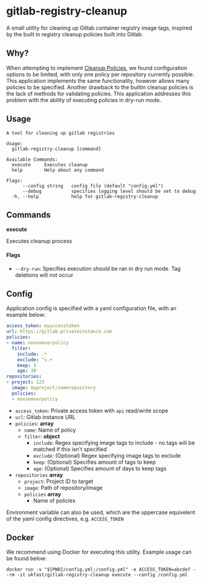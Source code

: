 # gitlab-registry-cleanup

A small utility for cleaning up Gitlab container registry image tags, inspired by the built in registry cleanup policies built into Gitlab.


## Why?

When attempting to implement [Cleanup Policies](https://docs.gitlab.com/ee/user/packages/container_registry/#cleanup-policy), we found configuration options to be limited, with only one policy per repository currently possible. This application implements the same functionality, however allows many policies to be specified.
Another drawback to the builtin cleanup policies is the lack of methods for validating policies. This application addresses this problem with the ability of executing policies in dry-run mode.

## Usage

```
A tool for cleaning up gitlab registries

Usage:
  gitlab-registry-cleanup [command]

Available Commands:
  execute     Executes cleanup
  help        Help about any command

Flags:
      --config string   config file (default "config.yml")
      --debug           specifies logging level should be set to debug
  -h, --help            help for gitlab-registry-cleanup
```

## Commands

**execute**

Executes cleanup process

#### Flags

* `--dry-run`: Specifies execution should be ran in dry run mode. Tag deletions will not occur


## Config

Application config is specified with a yaml configuration file, with an example below:

```yaml
access_token: myaccesstoken
url: https://gitlab.privateinstance.com
policies:
- name: nonsemverpolicy
  filter:
    include: .*
    exclude: ^v.+
    keep: 5
    age: 30
repositories:
- project: 123
  image: myproject/somerepository
  policies:
  - nonsemverpolicy
```

* `access_token`: Private access token with `api` read/write scope
* `url`: Gitlab instance URL
* `policies`: __array__
  * `name`: Name of policy
  * `filter`: __object__
    * `include`: Regex specifying image tags to include - no tags will be matched if this isn't specified
    * `exclude`: (Optional) Regex specifying image tags to exclude
    * `keep`: (Optional) Specifies amount of tags to keep
    * `age`: (Optional) Specifies amount of days to keep tags
* `repositories` __array__
  * `project`: Project ID to target
  * `image`: Path of repository/image
  * `policies` __array__
    * Name of policies

Environment variable can also be used, which are the uppercase equivelent of the yaml config directives, e.g. `ACCESS_TOKEN`

## Docker

We recommend using Docker for executing this utility. Example usage can be found below:

```
docker run -v "${PWD}/config.yml:/config.yml" -e ACCESS_TOKEN=abcdef --rm -it ukfast/gitlab-registry-cleanup execute --config /config.yml
```
